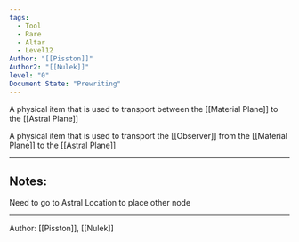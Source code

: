 ```yaml
---
tags:
  - Tool
  - Rare
  - Altar
  - Level12
Author: "[[Pisston]]"
Author2: "[[Nulek]]"
level: "0"
Document State: "Prewriting"
---
```

A physical item that is used to transport between the [[Material Plane]] to the [[Astral Plane]]

A physical item that is used to transport the [[Observer]] from the [[Material Plane]] to the [[Astral Plane]]
- - -
## Notes:
Need to go to Astral Location to place other node
- - -
Author: [[Pisston]], [[Nulek]]